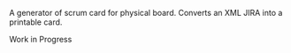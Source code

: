 A generator of scrum card for physical board. Converts an XML JIRA into a printable card.

Work in Progress

